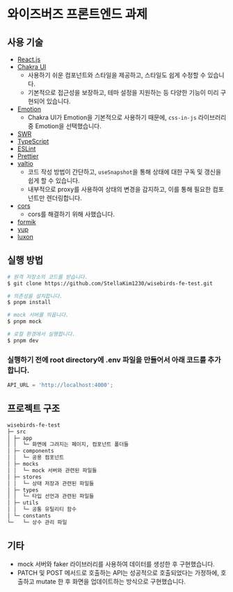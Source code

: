 # 와이즈버즈 프론트엔드 과제

## 사용 기술

- [React.js](https://ko.legacy.reactjs.org/)
- [Chakra UI](https://chakra-ui.com/)
  - 사용하기 쉬운 컴포넌트와 스타일을 제공하고, 스타일도 쉽게 수정할 수 있습니다.
  - 기본적으로 접근성을 보장하고, 테마 설정을 지원하는 등 다양한 기능이 미리 구현되어 있습니다.
- [Emotion](https://emotion.sh/docs/introduction)
  - Chakra UI가 Emotion을 기본적으로 사용하기 때문에, `css-in-js` 라이브러리 중 Emotion을 선택했습니다.
- [SWR](https://swr.vercel.app/ko)
- [TypeScript](https://www.typescriptlang.org/)
- [ESLint](https://eslint.org/docs/latest/rules/prefer-const)
- [Prettier](https://prettier.io/)
- [valtio](https://github.com/pmndrs/valtio)
  - 코드 작성 방법이 간단하고, `useSnapshot`을 통해 상태에 대한 구독 및 갱신을 쉽게 할 수 있습니다.
  - 내부적으로 proxy를 사용하여 상태의 변경을 감지하고, 이를 통해 필요한 컴포넌트만 렌더링합니다.
- [cors](https://github.com/expressjs/cors#readme)
  - cors를 해결하기 위해 사했습니다.
- [formik](https://formik.org/)
- [yup](https://github.com/jquense/yup)
- [luxon](https://moment.github.io/luxon/#/)

## 실행 방법

```bash
# 원격 저장소의 코드를 받습니다.
$ git clone https://github.com/StellaKim1230/wisebirds-fe-test.git

# 의존성을 설치합니다.
$ pnpm install

# mock 서버를 띄웁니다.
$ pnpm mock

# 로컬 환경에서 실행합니다.
$ pnpm dev
```

### 실행하기 전에 root directory에 .env 파일을 만들어서 아래 코드를 추가합니다.

```javascript
API_URL = 'http://localhost:4000';
```

## 프로젝트 구조

```bash
wisebirds-fe-test
├─ src
│ ├─ app
│ │  └─ 화면에 그려지는 페이지, 컴포넌트 폴더들
│ ├─ components
│ │  └─ 공용 컴포넌트
│ ├─ mocks
│ │  └─ mock 서버와 관련된 파일들
│ ├─ stores
│ │  └─ 상태 저장과 관련된 파일들
│ ├─ types
│ │  └─ 타입 선언과 관련된 파일들
│ ├─ utils
│ │  └─ 공통 유틸리티 함수
│ └─ constants
└─   └─ 상수 관리 파일
```

## 기타

- mock 서버와 faker 라이브러리를 사용하여 데이터를 생성한 후 구현했습니다.
- PATCH 및 POST 메서드로 호출하는 API는 성공적으로 호출되었다는 가정하에, 호출하고 mutate 한 후 화면을 업데이트하는 방식으로 구현했습니다.
